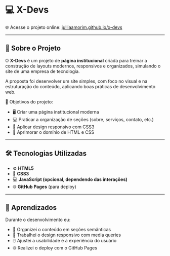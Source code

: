 

# 💻 X-Devs

🌐 Acesse o projeto online: [julliaamorim.github.io/x-devs](https://julliaamorim.github.io/x-devs/)

---

## 📖 Sobre o Projeto

O **X-Devs** é um projeto de **página institucional** criada para treinar a construção de layouts modernos, responsivos e organizados, simulando o site de uma empresa de tecnologia.

A proposta foi desenvolver um site simples, com foco no visual e na estruturação do conteúdo, aplicando boas práticas de desenvolvimento web.

🎯 Objetivos do projeto:

* 🖥️ Criar uma página institucional moderna
* 💻 Praticar a organização de seções (sobre, serviços, contato, etc.)
* 🎨 Aplicar design responsivo com CSS3
* 🚀 Aprimorar o domínio de HTML e CSS

---

## 🛠 Tecnologias Utilizadas

* ⚙️ **HTML5**
* 🎨 **CSS3**
* 💻 **JavaScript (opcional, dependendo das interações)**
* 🌐 **GitHub Pages** (para deploy)

---

## 🧠 Aprendizados

Durante o desenvolvimento eu:

* 🧱 Organizei o conteúdo em seções semânticas
* 🎨 Trabalhei o design responsivo com media queries
* 🖱️ Ajustei a usabilidade e a experiência do usuário
* 🌐 Realizei o deploy com o GitHub Pages

